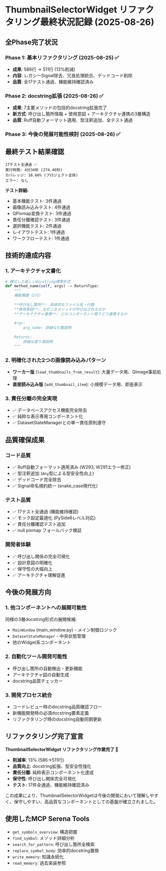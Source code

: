 # ThumbnailSelectorWidget リファクタリング最終状況記録 (2025-08-26)

## 全Phase完了状況

### Phase 1: 基本リファクタリング (2025-08-25) ✅
- **成果**: 586行 → 511行 (13%削減)
- **内容**: レガシーSignal除去、冗長処理統合、デッドコード削除
- **品質**: 全17テスト通過、機能維持確認済み

### Phase 2: docstring拡張 (2025-08-26) ✅  
- **成果**: 7主要メソッドの包括的docstring拡張完了
- **新方式**: 呼び出し箇所情報 + 使用意図 + アーキテクチャ連携の3層構造
- **品質**: Ruff自動フォーマット適用、型注釈追加、全テスト通過

### Phase 3: 今後の発展可能性検討 (2025-08-26) ✅

## 最終テスト結果確認
```
17テスト全通過 ✅
実行時間: 4分34秒 (274.46秒)
カバレッジ: 16.66% (プロジェクト全体)
エラー: なし
```

**テスト詳細:**
- 基本機能テスト: 3件通過
- 画像読み込みテスト: 4件通過  
- QPixmap変換テスト: 3件通過
- 責任分離確認テスト: 3件通過
- 選択機能テスト: 2件通過
- レイアウトテスト: 1件通過
- ワークフローテスト: 1件通過

## 技術的達成内容

### 1. アーキテクチャ文書化
```python
# 確立した新しいdocstring標準形式
def method_name(self, args) -> ReturnType:
    """
    機能概要（1行）
    
    **呼び出し箇所**: 具体的なファイル名・行数
    **使用意図**: なぜこのメソッドが呼び出されるのか
    **アーキテクチャ連携**: どのコンポーネント間でどう連携するか
    
    Args:
        arg_name: 詳細な引数説明
    
    Returns:
        詳細な戻り値説明
    """
```

### 2. 明確化された2つの画像読み込みパターン
- **ワーカー版** (`load_thumbnails_from_result`): 大量データ用、QImage事前処理
- **直接読み込み版** (`add_thumbnail_item`): 小規模データ用、即座表示

### 3. 責任分離の完全実現
- ✅ データベースアクセス機能完全除去  
- ✅ 純粋な表示専用コンポーネント化
- ✅ DatasetStateManagerとの単一責任原則遵守

## 品質確保成果

### コード品質
- ✅ Ruff自動フォーマット適用済み (W293, W291エラー修正)
- ✅ 型注釈追加 (`Any`型による型安全性向上)
- ✅ デッドコード完全除去
- ✅ Signal命名規約統一 (snake_case現代化)

### テスト品質
- ✅ 17テスト全通過 (機能維持確認)
- ✅ モック設定最適化 (PySide6レベル対応)
- ✅ 責任分離確認テスト追加
- ✅ null pixmap フォールバック検証

### 開発者体験
- ✅ 呼び出し関係の完全可視化
- ✅ 設計意図の明確化
- ✅ 保守性の大幅向上
- ✅ アーキテクチャ理解促進

## 今後の発展方向

### 1. 他コンポーネントへの展開可能性
同様の3層docstring形式の展開候補:
- `MainWindow` (main_window.py) - メイン制御ロジック
- `DatasetStateManager` - 中央状態管理
- 他のWidget系コンポーネント

### 2. 自動化ツール開発可能性
- 呼び出し箇所の自動検出・更新機能
- アーキテクチャ図の自動生成
- docstring品質チェッカー

### 3. 開発プロセス統合
- コードレビュー時のdocstring品質確認フロー
- 新機能開発時の必須docstring要素定義
- リファクタリング時のdocstring自動同期更新

## リファクタリング完了宣言

**ThumbnailSelectorWidget リファクタリング作業完了 🎉**

- **削減率**: 13% (586→511行)
- **品質向上**: docstring拡張、型安全性強化
- **責任分離**: 純粋表示コンポーネント化達成
- **保守性**: 呼び出し関係完全可視化
- **テスト**: 17件全通過、機能維持確認済み

この成果により、ThumbnailSelectorWidgetは今後の開発において理解しやすく、保守しやすい、高品質なコンポーネントとしての基盤が確立されました。

## 使用したMCP Serena Tools
- `get_symbols_overview`: 構造把握
- `find_symbol`: メソッド詳細分析  
- `search_for_pattern`: 呼び出し箇所全検索
- `replace_symbol_body`: 効率的docstring置換
- `write_memory`: 知識永続化
- `read_memory`: 過去実装参照